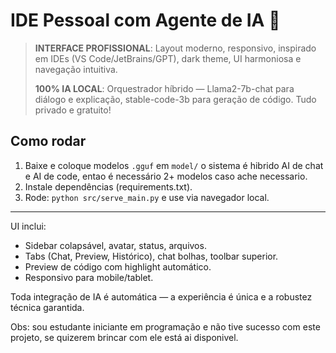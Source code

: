 # IDE Pessoal com Agente de IA 🚀

> **INTERFACE PROFISSIONAL**: Layout moderno, responsivo, inspirado em IDEs (VS Code/JetBrains/GPT), dark theme, UI harmoniosa e navegação intuitiva.
>
> **100% IA LOCAL**: Orquestrador híbrido — Llama2-7b-chat para diálogo e explicação, stable-code-3b para geração de código. Tudo privado e gratuito!

## Como rodar
1. Baixe e coloque modelos `.gguf` em `model/` o sistema é hibrido AI de chat e AI de code, entao é necessário 2+ modelos caso ache necessario.
2. Instale dependências (requirements.txt).
3. Rode: `python src/serve_main.py` e use via navegador local.

---
UI inclui:
- Sidebar colapsável, avatar, status, arquivos.
- Tabs (Chat, Preview, Histórico), chat bolhas, toolbar superior.
- Preview de código com highlight automático.
- Responsivo para mobile/tablet.

Toda integração de IA é automática — a experiência é única e a robustez técnica garantida.


Obs: sou estudante iniciante em programação e não tive sucesso com este projeto, se quizerem brincar com ele está ai disponivel.